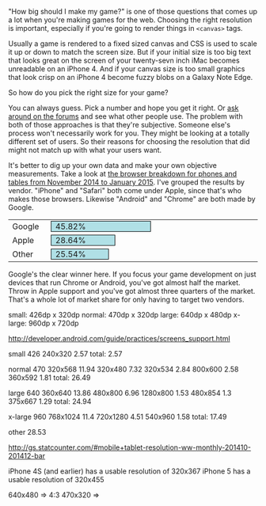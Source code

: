 <!--
title: Pick the right resolution for your HTML5 game
created: 25 January 2015 - 9:17 am
updated: 3 February 2015 - 10:44 pm
publish: 3 February 2015
slug: screen-size
tags: marketing, game
-->

"How big should I make my game?" is one of those questions that comes up a lot
when you're making games for the web. Choosing the right resolution is
important, especially if you're going to render things in `<canvas>` tags.

Usually a game is rendered to a fixed sized canvas and CSS is used to scale it
up or down to match the screen size. But if your initial size is too big text
that looks great on the screen of your twenty-sevn inch iMac becomes unreadable
on an iPhone 4. And if your canvas size is too small graphics that look crisp on
an iPhone 4 become fuzzy blobs on a Galaxy Note Edge.

So how do you pick the right size for your game?

You can always guess. Pick a number and hope you get it right. Or [ask around on
the forums][forum] and see what other people use. The problem with both of those
approaches is that they're subjective. Someone else's process won't necessarily
work for you. They might be looking at a totally different set of users. So
their reasons for choosing the resolution that did might not match up with what
your users want.

It's better to dig up your own data and make your own objective measurements.
Take a look at [the browser breakdown for phones and tables from November 2014
to January 2015][browser]. I've grouped the results by vendor. "iPhone" and
"Safari" both come under Apple, since that's who makes those browsers. Likewise
"Android" and "Chrome" are both made by Google.

<table style="width:100%">
<col style="width:auto">
<col style="width:100%">
<tr><td>Google</td><td><span style="display: inline-block; margin-left: 0.5em; padding-left: 0.5em; background:powderblue; border: 1px solid #000; width:45.82%">45.82%</span></td></tr>
<tr><td>Apple</td><td><span  style="display: inline-block; margin-left: 0.5em; padding-left: 0.5em; background:powderblue; border: 1px solid #000; width:28.64%">28.64%</span></td></tr>
<tr><td>Other</td><td><span  style="display: inline-block; margin-left: 0.5em; padding-left: 0.5em; background:powderblue; border: 1px solid #000; width:25.54%">25.54%</span></td></tr>
</table>

Google's the clear winner here. If you focus your game development on just
devices that run Chrome or Android, you've got almost half the market. Throw in
Apple support and you've got almost three quarters of the market. That's a whole
lot of market share for only having to target two vendors.

small: 426dp x 320dp
normal: 470dp x 320dp
large: 640dp x 480dp
x-large: 960dp x 720dp

http://developer.android.com/guide/practices/screens_support.html

small 426
240x320 2.57
total: 2.57

normal 470
320x568 11.94
320x480 7.32
320x534 2.84
800x600 2.58
360x592 1.81
total: 26.49

large 640
360x640 13.86
480x800 6.96
1280x800 1.53
480x854 1.3
375x667 1.29
total: 24.94

x-large 960
768x1024 11.4
720x1280 4.51
540x960 1.58
total: 17.49

other 28.53

http://gs.statcounter.com/#mobile+tablet-resolution-ww-monthly-201410-201412-bar

iPhone 4S (and earlier) has a usable resolution of 320x367
iPhone 5 has a usable resolution of 320x455

640x480 => 4:3
470x320 =>


[forum]: http://www.html5gamedevs.com/topic/1112-what-is-the-best-resolution-for-a-html5-game/ "Various (HTML5 Game Devs): What is the best resolution for a HTML5 game"
[browser]: http://gs.statcounter.com/#mobile+tablet-browser-ww-monthly-201411-201501-bar "StatCounter: Top 9 Mobile & Tablet Browsers from Nov 2014 to Jan 2015"
